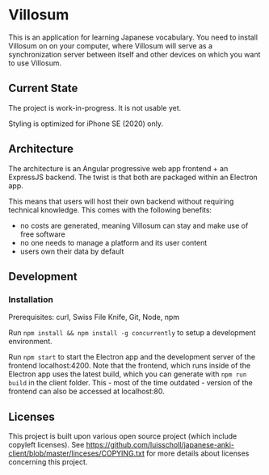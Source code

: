 # Villosum

This is an application for learning Japanese vocabulary. You need to install Villosum on on your computer, where Villosum will serve as a synchronization server between itself and other devices on which you want to use Villosum.

## Current State

The project is work-in-progress. It is not usable yet.

Styling is optimized for iPhone SE (2020) only.

## Architecture

The architecture is an Angular progressive web app frontend + an ExpressJS backend. The twist is that both are packaged within an Electron app.

This means that users will host their own backend without requiring technical knowledge. This comes with the following benefits:

* no costs are generated, meaning Villosum can stay and make use of free software
* no one needs to manage a platform and its user content
* users own their data by default

## Development

### Installation

Prerequisites: curl, Swiss File Knife, Git, Node, npm

Run ```npm install && npm install -g concurrently``` to setup a development environment.

Run ```npm start``` to start the Electron app and the development server of the frontend localhost:4200. Note that the frontend, which runs inside of the Electron app uses the latest build, which you can generate with ```npm run build``` in the client folder. This - most of the time outdated - version of the frontend can also be accessed at localhost:80.

## Licenses

This project is built upon various open source project (which include copyleft licenses). See https://github.com/luisscholl/japanese-anki-client/blob/master/linceses/COPYING.txt for more details about licenses concerning this project.